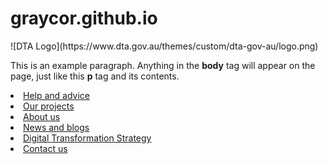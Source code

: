 # graycor.github.io

<!doctype html>
<html>
  
  <head>
    <title>This is the title of the webpage!</title>
  </head>
  
  <body>
![DTA Logo](https://www.dta.gov.au/themes/custom/dta-gov-au/logo.png)  
    <p>This is an example paragraph. Anything in the <strong>body</strong> tag will appear on the page, just like this <strong>p</strong> tag and its contents.</p>

<li id="" role="none"
    ><a href="/help-and-advice" class="sf-depth-1">Help and advice</a></li><li id="" role="none"
    ><a href="/our-projects" class="sf-depth-1">Our projects</a></li><li id="" role="none"
    ><a href="/about-us" class="sf-depth-1">About us</a></li><li id="" role="none"
    ><a href="/news-blogs/all" class="sf-depth-1">News and blogs</a></li><li id="" role="none"
    ><a href="/digital-transformation-strategy" class="sf-depth-1">Digital Transformation Strategy</a></li><li id="" role="none"
    ><a href="/contact-us" class="sf-depth-1">Contact us</a></li>
</ul>

  </body>
  
</html>
